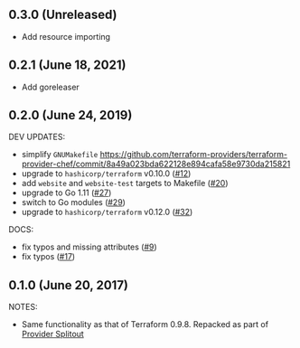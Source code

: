 ## 0.3.0 (Unreleased)

* Add resource importing

## 0.2.1 (June 18, 2021)

* Add goreleaser

## 0.2.0 (June 24, 2019)

DEV UPDATES:

* simplify `GNUMakefile` https://github.com/terraform-providers/terraform-provider-chef/commit/8a49a023bda622128e894cafa58e9730da215821
* upgrade to `hashicorp/terraform` v0.10.0 ([#12](https://github.com/terraform-providers/terraform-provider-chef/issues/12))
* add `website` and `website-test` targets to Makefile ([#20](https://github.com/terraform-providers/terraform-provider-chef/issues/20))
* upgrade to Go 1.11 ([#27](https://github.com/terraform-providers/terraform-provider-chef/issues/27))
* switch to Go modules ([#29](https://github.com/terraform-providers/terraform-provider-chef/issues/29))
* upgrade to `hashicorp/terraform` v0.12.0 ([#32](https://github.com/terraform-providers/terraform-provider-chef/issues/32))

DOCS:

* fix typos and missing attributes ([#9](https://github.com/terraform-providers/terraform-provider-chef/issues/9))
* fix typos ([#17](https://github.com/terraform-providers/terraform-provider-chef/issues/17))

## 0.1.0 (June 20, 2017)

NOTES:

* Same functionality as that of Terraform 0.9.8. Repacked as part of [Provider Splitout](https://www.hashicorp.com/blog/upcoming-provider-changes-in-terraform-0-10/)
